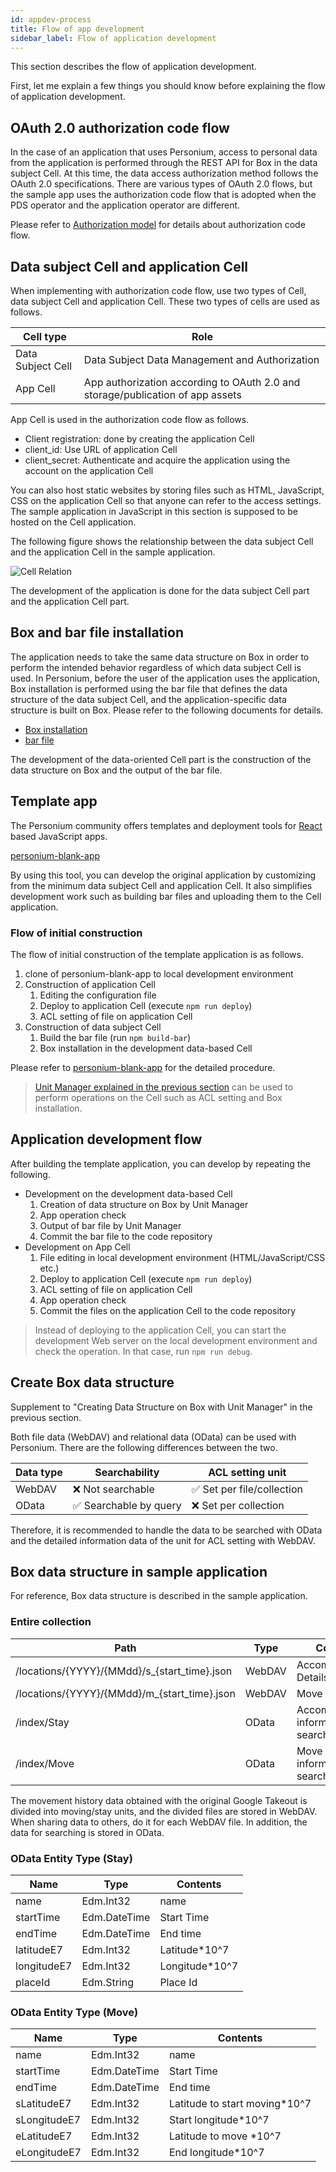 ```yaml
---
id: appdev-process
title: Flow of app development
sidebar_label: Flow of application development
---
```


This section describes the flow of application development.

First, let me explain a few things you should know before explaining the flow of application development.

## OAuth 2.0 authorization code flow

In the case of an application that uses Personium, access to personal data from the application is performed through the REST API for Box in the data subject Cell. At this time, the data access authorization method follows the OAuth 2.0 specifications. There are various types of OAuth 2.0 flows, but the sample app uses the authorization code flow that is adopted when the PDS operator and the application operator are different.

Please refer to [Authorization model](../user_guide/003_Auth.md#app-authorization) for details about authorization code flow.

## Data subject Cell and application Cell

When implementing with authorization code flow, use two types of Cell, data subject Cell and application Cell. These two types of cells are used as follows.

| Cell type | Role |
|----|----|
|Data Subject Cell | Data Subject Data Management and Authorization |
|App Cell|App authorization according to OAuth 2.0 and storage/publication of app assets|

App Cell is used in the authorization code flow as follows.

* Client registration: done by creating the application Cell
* client_id: Use URL of application Cell
* client_secret: Authenticate and acquire the application using the account on the application Cell

You can also host static websites by storing files such as HTML, JavaScript, CSS on the application Cell so that anyone can refer to the access settings. The sample application in JavaScript in this section is supposed to be hosted on the Cell application.

The following figure shows the relationship between the data subject Cell and the application Cell in the sample application.

![Cell Relation](assets/getting-started/cell_relation.png)

The development of the application is done for the data subject Cell part and the application Cell part.

## Box and bar file installation

The application needs to take the same data structure on Box in order to perform the intended behavior regardless of which data subject Cell is used. In Personium, before the user of the application uses the application, Box installation is performed using the bar file that defines the data structure of the data subject Cell, and the application-specific data structure is built on Box. Please refer to the following documents for details.

* [Box installation](../apiref/007_Box_install.md)
* [bar file](../apiref/301_Bar_File.md)

The development of the data-oriented Cell part is the construction of the data structure on Box and the output of the bar file.

## Template app

The Personium community offers templates and deployment tools for [React](https://reactjs.org/) based JavaScript apps.

[personium-blank-app](https://github.com/personium/personium-blank-app)

By using this tool, you can develop the original application by customizing from the minimum data subject Cell and application Cell. It also simplifies development work such as building bar files and uploading them to the Cell application.

### Flow of initial construction

The flow of initial construction of the template application is as follows.

1. clone of personium-blank-app to local development environment
2. Construction of application Cell
   1. Editing the configuration file
   2. Deploy to application Cell (execute `npm run deploy`)
   3. ACL setting of file on application Cell
3. Construction of data subject Cell
   1. Build the bar file (run `npm build-bar`)
   2. Box installation in the development data-based Cell

Please refer to [personium-blank-app](https://github.com/personium/personium-blank-app) for the detailed procedure.

> [Unit Manager explained in the previous section](./appdev-management-tool.md) can be used to perform operations on the Cell such as ACL setting and Box installation.

## Application development flow

After building the template application, you can develop by repeating the following.

* Development on the development data-based Cell
  1. Creation of data structure on Box by Unit Manager
  2. App operation check
  3. Output of bar file by Unit Manager
  4. Commit the bar file to the code repository
* Development on App Cell
  1. File editing in local development environment (HTML/JavaScript/CSS etc.)
  2. Deploy to application Cell (execute `npm run deploy`)
  3. ACL setting of file on application Cell
  4. App operation check
  5. Commit the files on the application Cell to the code repository

> Instead of deploying to the application Cell, you can start the development Web server on the local development environment and check the operation. In that case, run `npm run debug`.

## Create Box data structure

Supplement to "Creating Data Structure on Box with Unit Manager" in the previous section.

Both file data (WebDAV) and relational data (OData) can be used with Personium. There are the following differences between the two.

| Data type | Searchability | ACL setting unit |
|--------|-----|------------|
|WebDAV|❌ Not searchable | ✅ Set per file/collection |
|OData|✅ Searchable by query | ❌ Set per collection |

Therefore, it is recommended to handle the data to be searched with OData and the detailed information data of the unit for ACL setting with WebDAV.

## Box data structure in sample application

For reference, Box data structure is described in the sample application.

### Entire collection

| Path | Type | Content |
|----|----|----|
|/locations/{YYYY}/{MMdd}/s_{start_time}.json|WebDAV|Accommodation Details|
|/locations/{YYYY}/{MMdd}/m_{start_time}.json|WebDAV|Move Details |
|/index/Stay|OData|Accommodation information for search|
|/index/Move|OData|Move information for search|

The movement history data obtained with the original Google Takeout is divided into moving/stay units, and the divided files are stored in WebDAV. When sharing data to others, do it for each WebDAV file. In addition, the data for searching is stored in OData.

### OData Entity Type (Stay)

|Name|Type|Contents|
|----|----|----|
|name|Edm.Int32|name|
|startTime|Edm.DateTime|Start Time|
|endTime|Edm.DateTime|End time|
|latitudeE7|Edm.Int32|Latitude*10^7|
|longitudeE7|Edm.Int32|Longitude*10^7|
|placeId|Edm.String|Place Id|

### OData Entity Type (Move)

|Name|Type|Contents|
|----|----|----|
|name|Edm.Int32|name|
|startTime|Edm.DateTime|Start Time|
|endTime|Edm.DateTime|End time|
|sLatitudeE7|Edm.Int32|Latitude to start moving*10^7|
|sLongitudeE7|Edm.Int32| Start longitude*10^7|
|eLatitudeE7|Edm.Int32|Latitude to move *10^7|
|eLongitudeE7|Edm.Int32| End longitude*10^7|
